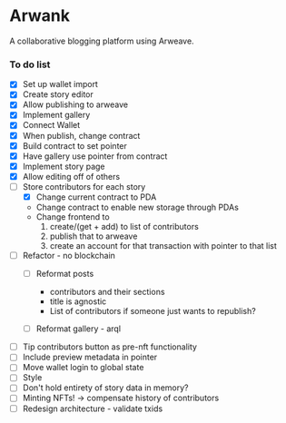 # Arwank

A collaborative blogging platform using Arweave.


### To do list
- [x] Set up wallet import
- [x] Create story editor
- [x] Allow publishing to arweave
- [x] Implement gallery
- [x] Connect Wallet
- [x] When publish, change contract
- [x] Build contract to set pointer
- [x] Have gallery use pointer from contract
- [x] Implement story page
- [x] Allow editing off of others
- [ ] Store contributors for each story
    - [x] Change current contract to PDA
    - Change contract to enable new storage through PDAs
    - Change frontend to
        1. create/(get + add) to list of contributors
        2. publish that to arweave
        3. create an account for that transaction with pointer to that list
- [ ] Refactor - no blockchain
    - [ ] Reformat posts
        - contributors and their sections
        - title is agnostic
        - List of contributors if someone just wants to republish?
    - [ ] Reformat gallery - arql



- [ ] Tip contributors button as pre-nft functionality
- [ ] Include preview metadata in pointer
- [ ] Move wallet login to global state
- [ ] Style
- [ ] Don't hold entirety of story data in memory?
- [ ] Minting NFTs! -> compensate history of contributors
- [ ] Redesign architecture - validate txids